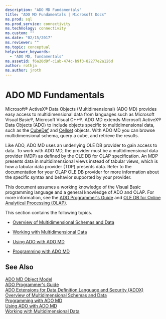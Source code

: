 ```yaml
---
description: "ADO MD Fundamentals"
title: "ADO MD Fundamentals | Microsoft Docs"
ms.prod: sql
ms.prod_service: connectivity
ms.technology: connectivity
ms.custom: ""
ms.date: "02/15/2017"
ms.reviewer: ""
ms.topic: conceptual
helpviewer_keywords: 
  - "ADO MD, fundamentals"
ms.assetid: f6a20d9f-c1ab-474c-b9f3-82277e2a126d
author: rothja
ms.author: jroth
---
```

# ADO MD Fundamentals
Microsoft® ActiveX® Data Objects (Multidimensional) (ADO MD) provides easy access to multidimensional data from languages such as Microsoft Visual Basic®, Microsoft Visual C++®. ADO MD extends Microsoft ActiveX® Data Objects (ADO) to include objects specific to multidimensional data, such as the [CubeDef](../../reference/ado-md-api/cubedef-object-ado-md.md) and [Cellset](../../reference/ado-md-api/cellset-object-ado-md.md) objects. With ADO MD you can browse multidimensional schema, query a cube, and retrieve the results.  
  
 Like ADO, ADO MD uses an underlying OLE DB provider to gain access to data. To work with ADO MD, the provider must be a multidimensional data provider (MDP) as defined by the OLE DB for OLAP specification. An MDP presents data in multidimensional views instead of tabular views, which is how a tabular data provider (TDP) presents data. Refer to the documentation for your OLAP OLE DB provider for more information about the specific syntax and behavior supported by your provider.  
  
 This document assumes a working knowledge of the Visual Basic programming language and a general knowledge of ADO and OLAP. For more information, see the [ADO Programmer's Guide](../ado-programmer-s-guide.md) and [OLE DB for Online Analytical Processing (OLAP)](/previous-versions/windows/desktop/ms717005(v=vs.85)).  
  
 This section contains the following topics.  
  
-   [Overview of Multidimensional Schemas and Data](./overview-of-multidimensional-schemas-and-data.md)  
  
-   [Working with Multidimensional Data](./working-with-multidimensional-data.md)  
  
-   [Using ADO with ADO MD](./using-ado-with-ado-md.md)  
  
-   [Programming with ADO MD](./programming-with-ado-md.md)  
  
## See Also  
 [ADO MD Object Model](../../reference/ado-md-api/ado-md-object-model.md)   
 [ADO Programmer's Guide](../ado-programmer-s-guide.md)   
 [ADO Extensions for Data Definition Language and Security (ADOX)](../extensions/ado-extensions-for-data-definition-language-and-security-adox.md)   
 [Overview of Multidimensional Schemas and Data](./overview-of-multidimensional-schemas-and-data.md)   
 [Programming with ADO MD](./programming-with-ado-md.md)   
 [Using ADO with ADO MD](./using-ado-with-ado-md.md)   
 [Working with Multidimensional Data](./working-with-multidimensional-data.md)